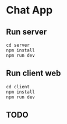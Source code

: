 # Chat App

## Run server

```
cd server
npm install
npm run dev
```

## Run client web

```
cd client
npm install
npm run dev
```

## TODO

